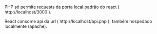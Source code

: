 PHP só permite requests da porta local padrão do react ( http://localhost/3000 ).

React consome api da url ( http://localhost/api.php ), também hospedado localmente (apache).
